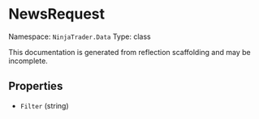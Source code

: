 # NewsRequest

Namespace: `NinjaTrader.Data`
Type: class

This documentation is generated from reflection scaffolding and may be incomplete.

## Properties
- `Filter` (string)
